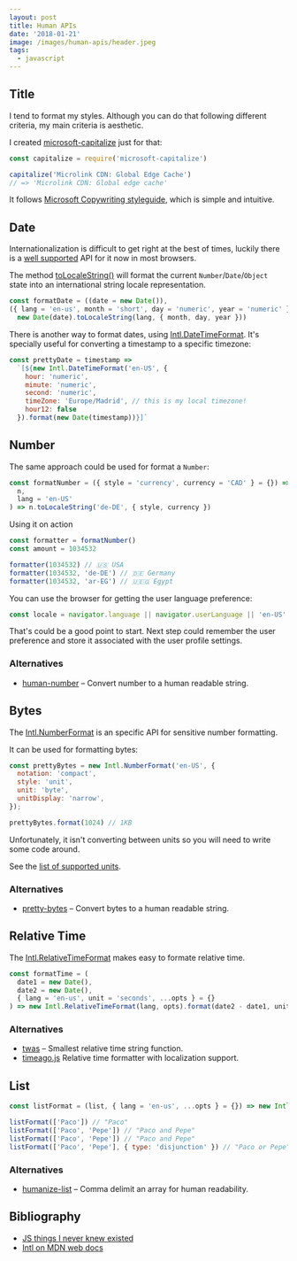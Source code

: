 ```yaml
---
layout: post
title: Human APIs
date: '2018-01-21'
image: /images/human-apis/header.jpeg
tags:
  - javascript
---
```


## Title

I tend to format my styles. Although you can do that following different criteria, my main criteria is aesthetic.

I created [microsoft-capitalize](https://github.com/kikobeats/microsoft-capitalize) just for that:

```js
const capitalize = require('microsoft-capitalize')

capitalize('Microlink CDN: Global Edge Cache')
// => 'Microlink CDN: Global edge cache'
```

It follows [Microsoft Copywriting styleguide](https://docs.microsoft.com/en-us/style-guide/capitalization), which is simple and intuitive.

## Date

Internationalization is difficult to get right at the best of times, luckily there is a [well supported](https://caniuse.com/#feat=internationalization) API for it now in most browsers.

The method [toLocaleString()](https://developer.mozilla.org/es/docs/Web/JavaScript/Reference/Global_Objects/Object/ToLocaleString) will format the current `Number`/`Date`/`Object` state into an international string locale representation.

```js
const formatDate = ((date = new Date()),
({ lang = 'en-us', month = 'short', day = 'numeric', year = 'numeric' } = {}) =>
  new Date(date).toLocaleString(lang, { month, day, year }))
```

There is another way to format dates, using [Intl.DateTimeFormat](https://developer.mozilla.org/en-US/docs/Web/JavaScript/Reference/Global_Objects/Intl/DateTimeFormat). It's specially useful for converting a timestamp to a specific timezone:

```js
const prettyDate = timestamp =>
  `[${new Intl.DateTimeFormat('en-US', {
    hour: 'numeric',
    minute: 'numeric',
    second: 'numeric',
    timeZone: 'Europe/Madrid', // this is my local timezone!
    hour12: false
  }).format(new Date(timestamp))}]`
```

## Number

The same approach could be used for format a `Number`:

```js
const formatNumber = ({ style = 'currency', currency = 'CAD' } = {}) => (
  n,
  lang = 'en-US'
) => n.toLocaleString('de-DE', { style, currency })
```

Using it on action

```js
const formatter = formatNumber()
const amount = 1034532

formatter(1034532) // 🇺🇸 USA
formatter(1034532, 'de-DE') // 🇩🇪 Germany
formatter(1034532, 'ar-EG') // 🇺🇪🇬 Egypt
```

You can use the browser for getting the user language preference:

```js
const locale = navigator.language || navigator.userLanguage || 'en-US'
```

That's could be a good point to start. Next step could remember the user preference and store it associated with the user profile settings.

### Alternatives

- [human-number](https://github.com/Kikobeats/human-number) – Convert number to a human readable string.

## Bytes

The [Intl.NumberFormat]() is an specific API for sensitive number formatting.

It can be used for formatting bytes:

```js
const prettyBytes = new Intl.NumberFormat('en-US', {
  notation: 'compact',
  style: 'unit',
  unit: 'byte',
  unitDisplay: 'narrow',
});

prettyBytes.format(1024) // 1KB
```

Unfortunately, it isn't converting between units so you will need to write some code around. 

See the [list of supported units](https://tc39.es/proposal-unified-intl-numberformat/section6/locales-currencies-tz_proposed_out.html#sec-issanctionedsimpleunitidentifier).

### Alternatives

- [pretty-bytes](https://github.com/sindresorhus/pretty-bytes) – Convert bytes to a human readable string.

## Relative Time

The [Intl.RelativeTimeFormat](https://developer.mozilla.org/en-US/docs/Web/JavaScript/Reference/Global_Objects/Intl/RelativeTimeFormat) makes easy to formate relative time.

```js
const formatTime = (
  date1 = new Date(),
  date2 = new Date(),
  { lang = 'en-us', unit = 'seconds', ...opts } = {}
) => new Intl.RelativeTimeFormat(lang, opts).format(date2 - date1, unit)
```

### Alternatives

- [twas](https://github.com/sebastiansandqvist/s-ago) – Smallest relative time string function.
- [timeago.js](https://github.com/hustcc/timeago.js) Relative time formatter with localization support.

## List

```js
const listFormat = (list, { lang = 'en-us', ...opts } = {}) => new Intl.ListFormat(lang, opts).format(list)

listFormat(['Paco']) // "Paco"
listFormat(['Paco', 'Pepe']) // "Paco and Pepe"
listFormat(['Paco', 'Pepe']) // "Paco and Pepe"
listFormat(['Paco', 'Pepe'], { type: 'disjunction' }) // "Paco or Pepe"
```

### Alternatives

- [humanize-list](https://github.com/johno/humanize-list) – Comma delimit an array for human readability.

## Bibliography

- [JS things I never knew existed](http://air.ghost.io/js-things-i-never-knew-existed/)
- [Intl on MDN web docs](https://developer.mozilla.org/en-US/docs/Web/JavaScript/Reference/Global_Objects/Intl)

